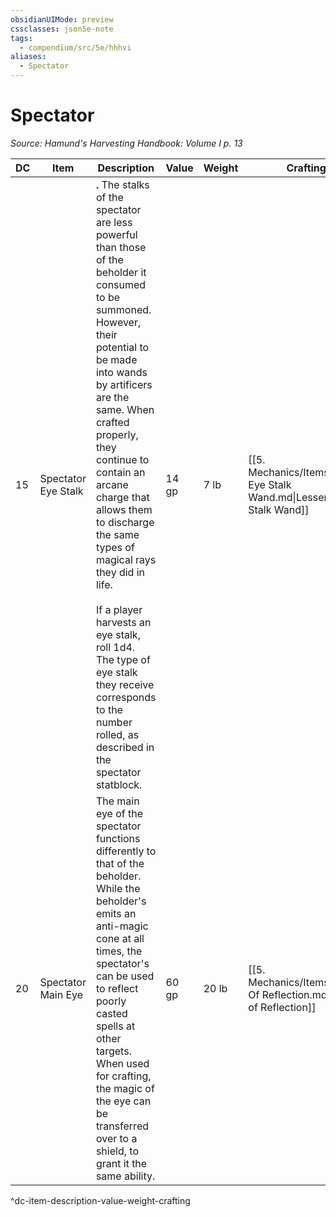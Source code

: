 ```yaml
---
obsidianUIMode: preview
cssclasses: json5e-note
tags:
  - compendium/src/5e/hhhvi
aliases:
  - Spectator
---
```

# Spectator
*Source: Hamund's Harvesting Handbook: Volume I p. 13* 

| DC | Item | Description | Value | Weight | Crafting |
|----|------|-------------|-------|--------|----------|
| 15 | Spectator Eye Stalk | **.** The stalks of the spectator are less powerful than those of the beholder it consumed to be summoned. However, their potential to be made into wands by artificers are the same. When crafted properly, they continue to contain an arcane charge that allows them to discharge the same types of magical rays they did in life.<br /><br />If a player harvests an eye stalk, roll 1d4. The type of eye stalk they receive corresponds to the number rolled, as described in the spectator statblock. | 14 gp | 7 lb | [[5. Mechanics/Items/Lesser Eye Stalk Wand.md\|Lesser Eye Stalk Wand]] |
| 20 | Spectator Main Eye | The main eye of the spectator functions differently to that of the beholder. While the beholder's emits an anti-magic cone at all times, the spectator's can be used to reflect poorly casted spells at other targets. When used for crafting, the magic of the eye can be transferred over to a shield, to grant it the same ability. | 60 gp | 20 lb | [[5. Mechanics/Items/Shield Of Reflection.md\|Shield of Reflection]] |
^dc-item-description-value-weight-crafting
